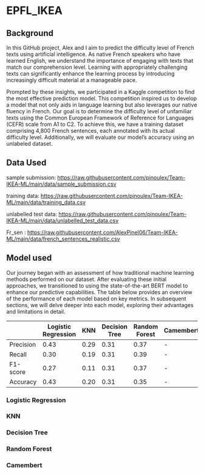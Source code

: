 # EPFL_IKEA


## Background 

In this GitHub project, Alex and I aim to predict the difficulty level of French texts using artificial intelligence. As native French speakers who have learned English, we understand the importance of engaging with texts that match our comprehension level. Learning with appropriately challenging texts can significantly enhance the learning process by introducing increasingly difficult material at a manageable pace.

Prompted by these insights, we participated in a Kaggle competition to find the most effective prediction model. This competition inspired us to develop a model that not only aids in language learning but also leverages our native fluency in French. Our goal is to determine the difficulty level of unfamiliar texts using the Common European Framework of Reference for Languages (CEFR) scale from A1 to C2. To achieve this, we have a training dataset comprising 4,800 French sentences, each annotated with its actual difficulty level. Additionally, we will evaluate our model’s accuracy using an unlabeled dataset.

## Data Used 
sample submission: https://raw.githubusercontent.com/pinoulex/Team-IKEA-ML/main/data/sample_submission.csv

training data: https://raw.githubusercontent.com/pinoulex/Team-IKEA-ML/main/data/training_data.csv

unlabelled test data: https://raw.githubusercontent.com/pinoulex/Team-IKEA-ML/main/data/unlabelled_test_data.csv

Fr_sen : https://raw.githubusercontent.com/AlexPinel06/Team-IKEA-ML/main/data/french_sentences_realistic.csv

## Model used

Our journey began with an assessment of how traditional machine learning methods performed on our dataset. After evaluating these initial approaches, we transitioned to using the state-of-the-art BERT model to enhance our predictive capabilities. The table below provides an overview of the performance of each model based on key metrics. In subsequent sections, we will delve deeper into each model, exploring their advantages and limitations in detail.


|                  | Logistic Regression | KNN     | Decision Tree | Random Forest | Camembert |
|------------------|---------------------|---------|---------------|---------------|-----------|
| Precision        |         0.43        |   0.29  |      0.31     |      0.37     |      -    |
| Recall           |         0.30        |   0.19  |      0.31     |      0.39     |      -    |
| F1-score         |         0.27        |   0.11  |      0.31     |      0.37     |      -    |
| Accuracy         |         0.43        |   0.20  |      0.31     |      0.35     |      -    |


### Logistic Regression

### KNN

### Decision Tree

### Random Forest

### Camembert















